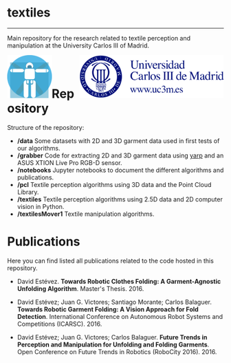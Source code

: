 # textiles
------------

Main repository for the research related to textile perception and manipulation at the University Carlos III of Madrid.

<img src="doc/images/roboticslab.png" height="100px" align= "left"> <img src="doc/images/uc3m.png" height="100px" align="right"><br><br>


# Repository
Structure of the repository:
* **/data** Some datasets with 2D and 3D garment data used in first tests of our algorithms.
* **/grabber** Code for extracting 2D and 3D garment data using [yarp](http://www.yarp.it/) and an ASUS XTION Live Pro RGB-D sensor.
* **/notebooks** Jupyter notebooks to document the different algorithms and publications.
* **/pcl** Textile perception algorithms using 3D data and the Point Cloud Library.
* **/textiles** Textile perception algorithms using 2.5D data and 2D computer vision in Python.
* **/textilesMover1** Textile manipulation algorithms.

# Publications
Here you can find listed all publications related to the code hosted in this repository.

* David Estévez. **Towards Robotic Clothes Folding: A Garment-Agnostic Unfolding Algorithm**. Master's Thesis. 2016.
* David Estévez; Juan G. Victores; Santiago Morante; Carlos Balaguer. **Towards Robotic Garment Folding: A Vision Approach for Fold Detection**. International Conference on Autonomous Robot Systems and Competitions (ICARSC). 2016.

* David Estévez; Juan G. Victores; Carlos Balaguer. **Future Trends in Perception and Manipulation for Unfolding and Folding Garments**. Open Conference on Future Trends in Robotics (RoboCity 2016). 2016.